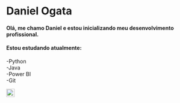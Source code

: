 
<!--
**dankogata/dankogata** is a ✨ _special_ ✨ repository because its `README.md` (this file) appears on your GitHub profile.

Here are some ideas to get you started:

- 🔭 I’m currently working on ...
- 🌱 I’m currently learning ...
- 👯 I’m looking to collaborate on ...
- 🤔 I’m looking for help with ...
- 💬 Ask me about ...
- 📫 How to reach me: ...
- 😄 Pronouns: ...
- ⚡ Fun fact: ...
-->
# Daniel Ogata
#### Olá, me chamo Daniel e estou inicializando meu desenvolvimento profissional.
#### Estou estudando atualmente:

-Python    
-Java          
-Power BI         
-Git        
   
<a target="_blank" href="https://www.linkedin.com/in/daniel-kenji-ogata/">
  <img align="left" alt="LinkdeIN" width="22px" src="https://cdn.jsdelivr.net/npm/simple-icons@v3/icons/linkedin.svg" />
</a> 
